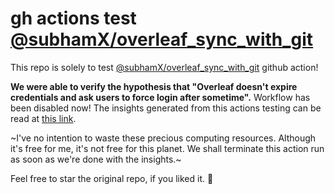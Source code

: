 # gh actions test [@subhamX/overleaf_sync_with_git](https://github.com/subhamX/overleaf_sync_with_git)
This repo is solely to test [@subhamX/overleaf_sync_with_git](https://github.com/subhamX/overleaf_sync_with_git) github action!

**We were able to verify the hypothesis that "Overleaf doesn't expire credentials and ask users to force login after sometime".** Workflow has been disabled now! The insights generated from this actions testing can be read at [this link](https://github.com/subhamX/overleaf_sync_with_git/pull/4#issuecomment-1355116634).

~I've no intention to waste these precious computing resources. Although it's free for me, it's not free for this planet. We shall terminate this action run as soon as we're done with the insights.~ 



Feel free to star the original repo, if you liked it. 🙂
